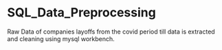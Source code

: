 # SQL_Data_Preprocessing
Raw Data of companies layoffs from the covid period
till data is extracted and cleaning using mysql workbench.

